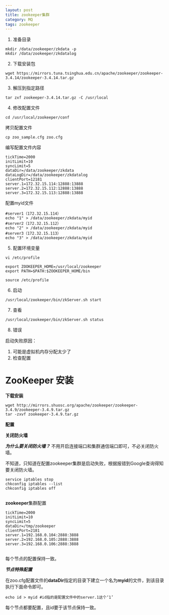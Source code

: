 ```yaml
---
layout: post
title: zookeeper集群
category: MQ
tags: zookeeper
---
```

1. 准备目录

```shell
mkdir /data/zookeeper/zkdata -p
mkdir /data/zookeeper/zkdatalog
```

2. 下载安装包

```shell
wget https://mirrors.tuna.tsinghua.edu.cn/apache/zookeeper/zookeeper-3.4.14/zookeeper-3.4.14.tar.gz
```

3. 解压到指定路径

```shell
tar zxf zookeeper-3.4.14.tar.gz -C /usr/local
```

4. 修改配置文件

```shell
cd /usr/local/zookeeper/conf
```

拷贝配置文件

```shell
cp zoo_sample.cfg zoo.cfg
```

编写配置文件内容

```shell
tickTime=2000
initLimit=10
syncLimit=5
dataDir=/data/zookeeper/zkdata
dataLogDir=/data/zookeeper/zkdatalog
clientPort=12181
server.1=172.32.15.114:12888:13888
server.2=172.32.15.112:12888:13888
server.3=172.32.15.113:12888:13888
```

配置myid文件

```shell
#server1（172.32.15.114）
echo "1" > /data/zookeeper/zkdata/myid
#server2（172.32.15.112）
echo "2" > /data/zookeeper/zkdata/myid
#server3（172.32.15.113）
echo "3" > /data/zookeeper/zkdata/myid
```

5. 配置环境变量

```shell
vi /etc/profile

export ZOOKEEPER_HOME=/usr/local/zookeeper
export PATH=$PATH:$ZOOKEEPER_HOME/bin

source /etc/profile
```

6. 启动

```shell
/usr/local/zookeeper/bin/zkServer.sh start

```

7. 查看

```shell
/usr/local/zookeeper/bin/zkServer.sh status

```

8. 错误

启动失败原因：

1. 可能是虚拟机内存分配太少了
2. 检查配置





# ZooKeeper 安装

**下载安装**

```shell
wget http://mirrors.shuosc.org/apache/zookeeper/zookeeper-3.4.9/zookeeper-3.4.9.tar.gz
tar -zxvf zookeeper-3.4.9.tar.gz
```

**配置**

**关闭防火墙**

***为什么要关闭防火墙？*** 不用开启连接端口和集群通信端口即可，不必关闭防火墙。

不知道，只知道在配置zookeeper集群是启动失败，根据报错到Google查询得知要关闭防火墙。

```shell
service iptables stop
chkconfig iptables --list
chkconfig iptables off


```

**zookeeper**集群配置

```shell
tickTime=2000
initLimit=10
syncLimit=5
dataDir=/tmp/zookeeper
clientPort=2181
server.1=192.168.0.104:2888:3888
server.2=192.168.0.105:2888:3888
server.3=192.168.0.106:2888:3888


```

每个节点的配置保持一致。

***节点特殊配置***

在zoo.cfg配置文件的**dataDir**指定的目录下建立一个名为**myid**的文件，到该目录执行下面命令即可。

```shell
echo id > myid #id指的是配置文件中的server.1这个‘1’

```

每个节点都要配置，且id要于该节点保持一致。
